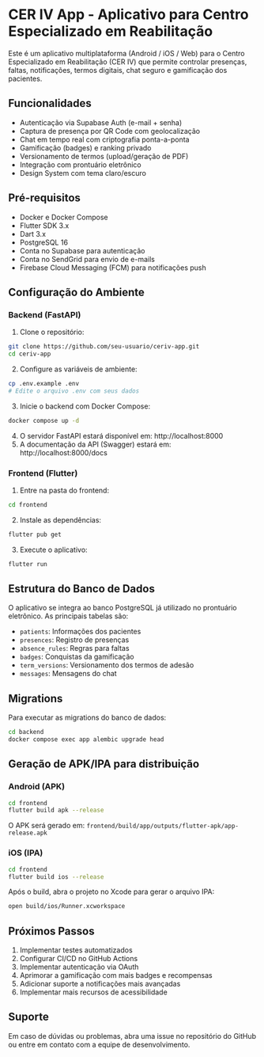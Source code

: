 # CER IV App - Aplicativo para Centro Especializado em Reabilitação

Este é um aplicativo multiplataforma (Android / iOS / Web) para o Centro Especializado em Reabilitação (CER IV) que permite controlar presenças, faltas, notificações, termos digitais, chat seguro e gamificação dos pacientes.

## Funcionalidades

- Autenticação via Supabase Auth (e-mail + senha)
- Captura de presença por QR Code com geolocalização
- Chat em tempo real com criptografia ponta-a-ponta
- Gamificação (badges) e ranking privado
- Versionamento de termos (upload/geração de PDF)
- Integração com prontuário eletrônico
- Design System com tema claro/escuro

## Pré-requisitos

- Docker e Docker Compose
- Flutter SDK 3.x
- Dart 3.x
- PostgreSQL 16
- Conta no Supabase para autenticação
- Conta no SendGrid para envio de e-mails
- Firebase Cloud Messaging (FCM) para notificações push

## Configuração do Ambiente

### Backend (FastAPI)

1. Clone o repositório:
```bash
git clone https://github.com/seu-usuario/ceriv-app.git
cd ceriv-app
```

2. Configure as variáveis de ambiente:
```bash
cp .env.example .env
# Edite o arquivo .env com seus dados
```

3. Inicie o backend com Docker Compose:
```bash
docker compose up -d
```

4. O servidor FastAPI estará disponível em: http://localhost:8000
5. A documentação da API (Swagger) estará em: http://localhost:8000/docs

### Frontend (Flutter)

1. Entre na pasta do frontend:
```bash
cd frontend
```

2. Instale as dependências:
```bash
flutter pub get
```

3. Execute o aplicativo:
```bash
flutter run
```

## Estrutura do Banco de Dados

O aplicativo se integra ao banco PostgreSQL já utilizado no prontuário eletrônico. As principais tabelas são:

- `patients`: Informações dos pacientes
- `presences`: Registro de presenças
- `absence_rules`: Regras para faltas
- `badges`: Conquistas da gamificação
- `term_versions`: Versionamento dos termos de adesão
- `messages`: Mensagens do chat

## Migrations

Para executar as migrations do banco de dados:

```bash
cd backend
docker compose exec app alembic upgrade head
```

## Geração de APK/IPA para distribuição

### Android (APK)

```bash
cd frontend
flutter build apk --release
```
O APK será gerado em: `frontend/build/app/outputs/flutter-apk/app-release.apk`

### iOS (IPA)

```bash
cd frontend
flutter build ios --release
```
Após o build, abra o projeto no Xcode para gerar o arquivo IPA:
```bash
open build/ios/Runner.xcworkspace
```

## Próximos Passos

1. Implementar testes automatizados
2. Configurar CI/CD no GitHub Actions
3. Implementar autenticação via OAuth
4. Aprimorar a gamificação com mais badges e recompensas
5. Adicionar suporte a notificações mais avançadas
6. Implementar mais recursos de acessibilidade

## Suporte

Em caso de dúvidas ou problemas, abra uma issue no repositório do GitHub ou entre em contato com a equipe de desenvolvimento.